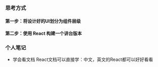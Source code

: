 
### 思考方式

#### 第一步：将设计好的UI划分为组件层级
#### 第二步：使用 React 构建一个讲台版本



### 个人笔记
- 学会看文档 React文档可以直接学：中文，英文的React都可以好好看看

###
